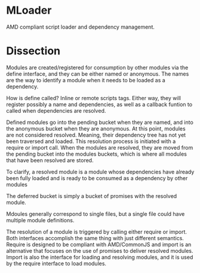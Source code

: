 MLoader
=======

AMD compliant script loader and dependency management.



Dissection
=======

Modules are created/registered for consumption by other modules via the define
interface, and they can be either named or anonymous.  The names are the way to
identify a module when it needs to be loaded as a dependency.<br>

How is define called?  Inline or remote scripts tags.  Either way, they will
register possibly a name and dependencies, as well as a callback funtion to
called when dependencies are resolved.<br>

Defined modules go into the pending bucket when they are named, and into the
anonymous bucket when they are anonymous.  At this point, modules are not
considered resolved.  Meaning, their dependency tree has not yet been traversed
and loaded.  This resolution process is initiated with a require or import call.
When the modules are resolved, they are moved from the pending bucket into the
modules buckets, which is where all modules that have been resolved are stored.<br>

To clarify, a resolved module is a module whose dependencies have already been
fully loaded and is ready to be consumed as a dependency by other modules<br>

The deferred bucket is simply a bucket of promises with the resolved module.<br>

Mdoules generally correspond to single files, but a single file could have multiple
module definitions.<br>

The resolution of a module is triggered by calling either require or import.
Both interfaces accomplish the same thing with just different semantics.
Require is designed to be compliant with AMD/CommonJS and import is an alternative
that focuses on the use of promises to deliver resolved modules. Import is also
the interface for loading and resolving modules, and it is used by the require
interface to load modules.<br>
